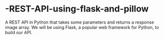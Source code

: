 # -REST-API-using-flask-and-pillow
A REST API in Python that takes some parameters and returns a response image array. We will be using Flask, a popular web framework for Python, to build our API.
